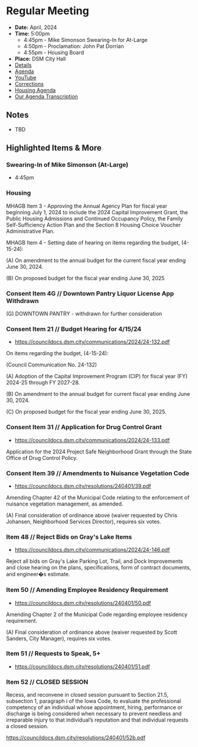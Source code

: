 # Regular Meeting

- **Date:** April, 2024
- **Time:** 5:00pm
    - 4:45pm - Mike Simonson Swearing-In for At-Large
    - 4:50pm - Proclamation: John Pat Dorrian
    - 4:55pm - Housing Board
- **Place:** DSM City Hall
- [Details](https://www.dsm.city/citycouncil_detail_T60_R2825.php)
- [Agenda](https://councildocs.dsm.city/agendas/ag20240401.pdf)
- [YouTube](https://youtube.com/live/o2gilABhrGo)
- [Corrections](https://councildocs.dsm.city/corrections/20240401%20CAP.pdf)
- [Housing Agenda](https://councildocs.dsm.city/agendas/mg20240401.pdf)
- [Our Agenda Transcription](#/view/agenda~2024~transcription~04-01_RM)

## Notes

- TBD

## Highlighted Items & More

### Swearing-In of Mike Simonson (At-Large)

- 4:45pm

### Housing

MHAGB Item 3 - Approving the Annual Agency Plan for fiscal year beginning July 1, 2024
to include the 2024 Capital Improvement Grant, the Public Housing
Admissions and Continued Occupancy Policy, the Family Self-Sufficiency
Action Plan and the Section 8 Housing Choice Voucher Administrative
Plan.

MHAGB Item 4 - Setting date of hearing on items regarding the budget, (4-15-24):

(A) On amendment to the annual budget for the current fiscal year ending June 30, 2024.

(B) On proposed budget for the fiscal year ending June 30, 2025

### Consent Item 4G // Downtown Pantry Liquor License App Withdrawn

(G) DOWNTOWN PANTRY - withdrawn for further consideration

### Consent Item 21 // Budget Hearing for 4/15/24

- https://councildocs.dsm.city/communications/2024/24-132.pdf

On items regarding the budget, (4-15-24):

(Council Communication No. 24-132)

(A) Adoption of the Capital Improvement Program (CIP) for fiscal year (FY) 2024-25 through FY 2027-28.

(B) On amendment to the annual budget for current fiscal year ending June 30, 2024.

(C) On proposed budget for the fiscal year ending June 30, 2025. 

### Consent Item 31 // Application for Drug Control Grant

- https://councildocs.dsm.city/communications/2024/24-133.pdf

Application for the 2024 Project Safe Neighborhood Grant through the State Office of Drug Control Policy. 

### Consent Item 39 // Amendments to Nuisance Vegetation Code

- https://councildocs.dsm.city/resolutions/240401/39.pdf

Amending Chapter 42 of the Municipal Code relating to the enforcement of nuisance vegetation management, as amended.

(A) Final consideration of ordinance above (waiver requested by Chris Johansen, Neighborhood Services Director), requires six votes. 

### Item 48 // Reject Bids on Gray's Lake Items

- https://councildocs.dsm.city/communications/2024/24-146.pdf

Reject all bids on Gray's Lake Parking Lot, Trail, and Dock Improvements and close hearing on the plans, specifications, form of contract documents, and engineer�s estimate. 

### Item 50 // Amending Employee Residency Requirement

- https://councildocs.dsm.city/resolutions/240401/50.pdf

Amending Chapter 2 of the Municipal Code regarding employee residency requirement.

(A) Final consideration of ordinance above (waiver requested by Scott Sanders, City Manager), requires six votes. 

### Item 51 // Requests to Speak, 5+

- https://councildocs.dsm.city/resolutions/240401/51.pdf

### Item 52 // CLOSED SESSION
 
Recess, and reconvene in closed session pursuant to Section 21.5, subsection 1, 
paragraph i of the Iowa Code, to evaluate the professional competency of an 
individual whose appointment, hiring, performance or discharge is being considered 
when necessary to prevent needless and irreparable injury to that individual’s 
reputation and that individual requests a closed session. 

https://councildocs.dsm.city/resolutions/240401/52b.pdf
